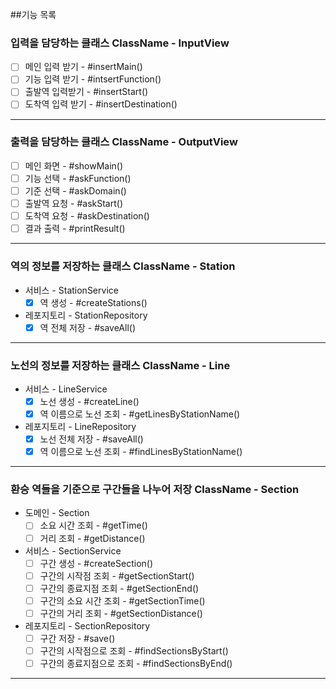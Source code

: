 ##기능 목록

### 입력을 담당하는 클래스 ClassName - InputView
- [ ] 메인 입력 받기 - #insertMain()
- [ ] 기능 입력 받기 - #intsertFunction()
- [ ] 출발역 입력받기 - #insertStart()
- [ ] 도착역 입력 받기 - #insertDestination()
---
### 출력을 담당하는 클래스 ClassName - OutputView 
- [ ] 메인 화면 - #showMain()
- [ ] 기능 선택 - #askFunction()
- [ ] 기준 선택 - #askDomain()
- [ ] 출발역 요청 - #askStart()
- [ ] 도착역 요청 - #askDestination()
- [ ] 결과 출력 - #printResult()
---
### 역의 정보를 저장하는 클래스 ClassName - Station
- 서비스 - StationService
  - [x] 역 생성 - #createStations()
- 레포지토리 - StationRepository
  - [x] 역 전체 저장 - #saveAll()
---
### 노선의 정보를 저장하는 클래스 ClassName - Line
- 서비스 - LineService
  - [x] 노선 생성 - #createLine()
  - [x] 역 이름으로 노선 조회 - #getLinesByStationName()
- 레포지토리 - LineRepository
  - [x] 노선 전체 저장 - #saveAll()
  - [x] 역 이름으로 노선 조회 - #findLinesByStationName()
---
### 환승 역들을 기준으로 구간들을 나누어 저장 ClassName - Section
- 도메인 - Section
  - [ ] 소요 시간 조회 - #getTime()
  - [ ] 거리 조회 - #getDistance()
  
- 서비스 - SectionService
  - [ ] 구간 생성 - #createSection()
  - [ ] 구간의 시작점 조회 - #getSectionStart()
  - [ ] 구간의 종료지점 조회 - #getSectionEnd()
  - [ ] 구간의 소요 시간 조회 - #getSectionTime()
  - [ ] 구간의 거리 조회 - #getSectionDistance()
- 레포지토리 - SectionRepository
  - [ ] 구간 저장 - #save()
  - [ ] 구간의 시작점으로 조회 - #findSectionsByStart()
  - [ ] 구간의 종료지점으로 조회 - #findSectionsByEnd()
---

